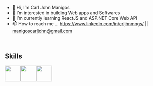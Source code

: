 - 👋 Hi, I’m Carl John Manigos
- 👀 I’m interested in building Web apps and Softwares
- 🌱 I’m currently learning ReactJS and ASP.NET Core Web API
- 📫 How to reach me ... 
https://www.linkedin.com/in/crljhnmngs/ ||
manigoscarljohn@gmail.com

<br />

<h2> Skills  </h2>

<div style="display:flex;">
<img src="https://user-images.githubusercontent.com/25181517/183897015-94a058a6-b86e-4e42-a37f-bf92061753e5.png" width="50" />
<img src="https://user-images.githubusercontent.com/25181517/183890598-19a0ac2d-e88a-4005-a8df-1ee36782fde1.png" width="50" />
<img src="https://user-images.githubusercontent.com/25181517/121405754-b4f48f80-c95d-11eb-8893-fc325bde617f.png" width="50" />
</div>



